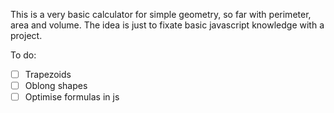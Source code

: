 This is a very basic calculator for simple geometry, so far with perimeter, area and volume.
The idea is just to fixate basic javascript knowledge with a project.

To do:
- [ ] Trapezoids
- [ ] Oblong shapes
- [ ] Optimise formulas in js